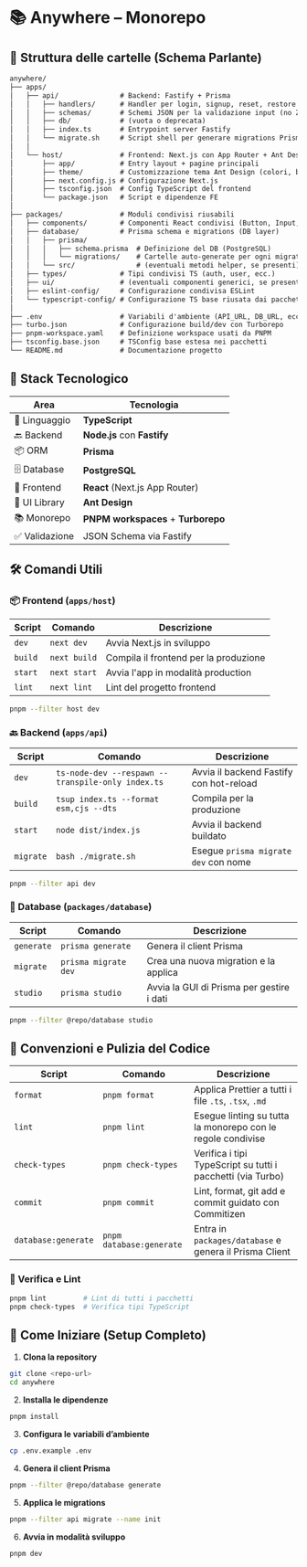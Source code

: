 # 📚 Anywhere – Monorepo

## 📁 Struttura delle cartelle (Schema Parlante)

```txt
anywhere/
├── apps/
│   ├── api/               # Backend: Fastify + Prisma
│   │   ├── handlers/      # Handler per login, signup, reset, restore
│   │   ├── schemas/       # Schemi JSON per la validazione input (no Zod)
│   │   ├── db/            # (vuota o deprecata)
│   │   ├── index.ts       # Entrypoint server Fastify
│   │   └── migrate.sh     # Script shell per generare migrations Prisma
│   │
│   └── host/              # Frontend: Next.js con App Router + Ant Design
│       ├── app/           # Entry layout + pagine principali
│       ├── theme/         # Customizzazione tema Ant Design (colori, border)
│       ├── next.config.js # Configurazione Next.js
│       ├── tsconfig.json  # Config TypeScript del frontend
│       └── package.json   # Script e dipendenze FE
│
├── packages/              # Moduli condivisi riusabili
│   ├── components/        # Componenti React condivisi (Button, Input, ecc.)
│   ├── database/          # Prisma schema e migrations (DB layer)
│   │   ├── prisma/
│   │   │   ├── schema.prisma  # Definizione del DB (PostgreSQL)
│   │   │   └── migrations/    # Cartelle auto-generate per ogni migration
│   │   └── src/               # (eventuali metodi helper, se presenti)
│   ├── types/             # Tipi condivisi TS (auth, user, ecc.)
│   ├── ui/                # (eventuali componenti generici, se presenti)
│   ├── eslint-config/     # Configurazione condivisa ESLint
│   └── typescript-config/ # Configurazione TS base riusata dai pacchetti
│
├── .env                   # Variabili d'ambiente (API_URL, DB_URL, ecc.)
├── turbo.json             # Configurazione build/dev con Turborepo
├── pnpm-workspace.yaml    # Definizione workspace usati da PNPM
├── tsconfig.base.json     # TSConfig base estesa nei pacchetti
└── README.md              # Documentazione progetto
```

## 🧰 Stack Tecnologico

| Area           | Tecnologia                          |
| -------------- | ----------------------------------- |
| 🧠 Linguaggio  | **TypeScript**                      |
| 🔙 Backend     | **Node.js** con **Fastify**         |
| 📦 ORM         | **Prisma**                          |
| 🗄️ Database    | **PostgreSQL**                      |
| 🎨 Frontend    | **React** (Next.js App Router)      |
| 🧩 UI Library  | **Ant Design**                      |
| 📚 Monorepo    | **PNPM workspaces** + **Turborepo** |
| ✅ Validazione | JSON Schema via Fastify             |

## 🛠️ Comandi Utili

### 📦 Frontend (`apps/host`)

| Script  | Comando      | Descrizione                           |
| ------- | ------------ | ------------------------------------- |
| `dev`   | `next dev`   | Avvia Next.js in sviluppo             |
| `build` | `next build` | Compila il frontend per la produzione |
| `start` | `next start` | Avvia l'app in modalità production    |
| `lint`  | `next lint`  | Lint del progetto frontend            |

```bash
pnpm --filter host dev
```

### 🔙 Backend (`apps/api`)

| Script    | Comando                                           | Descrizione                             |
| --------- | ------------------------------------------------- | --------------------------------------- |
| `dev`     | `ts-node-dev --respawn --transpile-only index.ts` | Avvia il backend Fastify con hot-reload |
| `build`   | `tsup index.ts --format esm,cjs --dts`            | Compila per la produzione               |
| `start`   | `node dist/index.js`                              | Avvia il backend buildato               |
| `migrate` | `bash ./migrate.sh`                               | Esegue `prisma migrate dev` con nome    |

```bash
pnpm --filter api dev
```

### 🧬 Database (`packages/database`)

| Script     | Comando              | Descrizione                               |
| ---------- | -------------------- | ----------------------------------------- |
| `generate` | `prisma generate`    | Genera il client Prisma                   |
| `migrate`  | `prisma migrate dev` | Crea una nuova migration e la applica     |
| `studio`   | `prisma studio`      | Avvia la GUI di Prisma per gestire i dati |

```bash
pnpm --filter @repo/database studio
```


## 🧼 Convenzioni e Pulizia del Codice

| Script              | Comando                  | Descrizione                                                 |
| ------------------- | ------------------------ | ----------------------------------------------------------- |
| `format`            | `pnpm format`            | Applica Prettier a tutti i file `.ts`, `.tsx`, `.md`        |
| `lint`              | `pnpm lint`              | Esegue linting su tutta la monorepo con le regole condivise |
| `check-types`       | `pnpm check-types`       | Verifica i tipi TypeScript su tutti i pacchetti (via Turbo) |
| `commit`            | `pnpm commit`            | Lint, format, git add e commit guidato con Commitizen       |
| `database:generate` | `pnpm database:generate` | Entra in `packages/database` e genera il Prisma Client      |


### 🧪 Verifica e Lint

```bash
pnpm lint         # Lint di tutti i pacchetti
pnpm check-types  # Verifica tipi TypeScript
```

## 🚀 Come Iniziare (Setup Completo)

1. **Clona la repository**

```bash
git clone <repo-url>
cd anywhere
```

2. **Installa le dipendenze**

```bash
pnpm install
```

3. **Configura le variabili d’ambiente**

```bash
cp .env.example .env
```

4. **Genera il client Prisma**

```bash
pnpm --filter @repo/database generate
```

5. **Applica le migrations**

```bash
pnpm --filter api migrate --name init
```

6. **Avvia in modalità sviluppo**

```bash
pnpm dev
```
